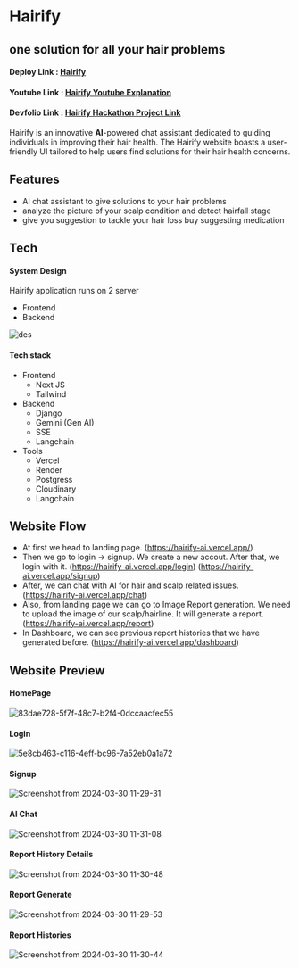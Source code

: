 # Hairify
## one solution for all your hair problems

#### Deploy Link : [Hairify](https://hairify-ai.vercel.app/)
#### Youtube Link : [Hairify Youtube Explanation]()


#### Devfolio Link : [Hairify Hackathon Project Link]()


Hairify is an innovative **AI**-powered chat assistant dedicated to guiding individuals in improving their hair health. The Hairify website boasts a user-friendly UI tailored to help users find solutions for their hair health concerns.




## Features

- AI chat assistant to give solutions to your hair problems
- analyze the picture of your scalp condition and detect hairfall stage
- give you suggestion to tackle your hair loss buy suggesting medication

  

## Tech

#### System Design
Hairify application runs on 2 server
- Frontend
- Backend

![des](https://github.com/algovengers/MindMate/assets/101347977/83c3f205-23d7-411d-8c26-91fa93adc1b4)

#### Tech stack
- Frontend
  - Next JS
  - Tailwind 
- Backend
  - Django
  - Gemini (Gen AI)
  - SSE
  - Langchain
- Tools
  - Vercel
  - Render
  - Postgress
  - Cloudinary
  - Langchain

## Website Flow

  - At first we head to landing page. (https://hairify-ai.vercel.app/)
  - Then we go to login -> signup. We create a new accout. After that, we login with it. (https://hairify-ai.vercel.app/login) (https://hairify-ai.vercel.app/signup)
  - After, we can chat with AI for hair and scalp related issues. (https://hairify-ai.vercel.app/chat)
  - Also, from landing page we can go to Image Report generation. We need to upload the image of our scalp/hairline. It will generate a report. (https://hairify-ai.vercel.app/report)
  - In Dashboard, we can see previous report histories that we have generated before. (https://hairify-ai.vercel.app/dashboard)

## Website Preview

#### HomePage 
![83dae728-5f7f-48c7-b2f4-0dccaacfec55](https://github.com/algovengers/MindMate/assets/101347977/ba239651-947c-40ee-a1b9-af174d02551c)
#### Login
![5e8cb463-c116-4eff-bc96-7a52eb0a1a72](https://github.com/algovengers/MindMate/assets/101347977/a7bcc395-f9c5-46ec-91ed-f9d99393501c)
#### Signup
![Screenshot from 2024-03-30 11-29-31](https://github.com/algovengers/Hairify/assets/92659226/d2c52ef4-ac2a-4906-b39d-09f45ec04b79)
#### AI Chat
![Screenshot from 2024-03-30 11-31-08](https://github.com/algovengers/Hairify/assets/92659226/026c05a4-b95f-4007-a74d-ac1ba9c6661e)
#### Report History Details
![Screenshot from 2024-03-30 11-30-48](https://github.com/algovengers/Hairify/assets/92659226/12b797f9-edbf-4a52-8f44-413c20770bae)
#### Report Generate
![Screenshot from 2024-03-30 11-29-53](https://github.com/algovengers/Hairify/assets/92659226/6e8b7fef-d6cd-40b1-bc86-550b0e9d8b1b)
#### Report Histories
![Screenshot from 2024-03-30 11-30-44](https://github.com/algovengers/Hairify/assets/92659226/c94ff965-8f56-4c42-a562-5857a18de359)







